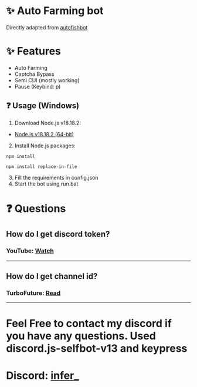 # ✨ Auto Farming bot
Directly adapted from [autofishbot](https://github.com/thejoabo/autofishbot/)
# ✨ Features
- Auto Farming
- Captcha Bypass
- Semi CUI (mostly working)
- Pause (Keybind: p)
## ❓ Usage (Windows)
1. Download Node.js v18.18.2:
- [Node.js v18.18.2 (64-bit)](https://nodejs.org/dist/v18.18.2/node-v18.18.2-x64.msi)
2. Install Node.js packages:
``` 
npm install 
```
``` 
npm install replace-in-file
```
3. Fill the requirements in config.json
4. Start the bot using run.bat
# ❓ Questions
## How do I get discord token?
### YouTube: [Watch](https://youtu.be/LnBnm_tZlyU?si=83wIGzzmtG0T8H9t&t=25)
---
## How do I get channel id?
### TurboFuture: [Read](https://turbofuture.com/internet/Discord-Channel-ID)
---
# Feel Free to contact my discord if you have any questions. Used discord.js-selfbot-v13 and keypress 
# Discord: [infer_](https://discord.com/users/762574927487303691)
